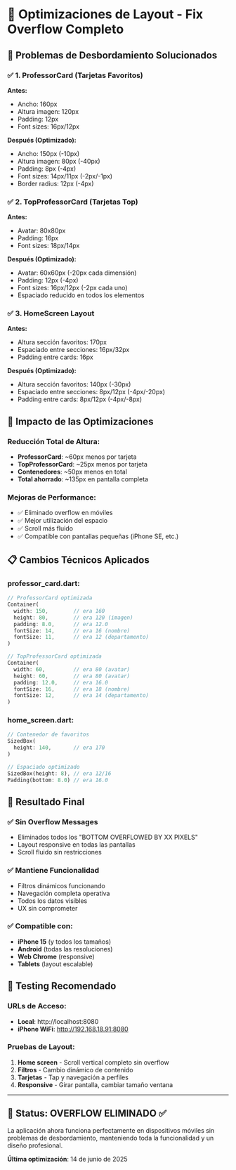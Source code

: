 # 🔧 Optimizaciones de Layout - Fix Overflow Completo

## 📱 **Problemas de Desbordamiento Solucionados**

### ✅ **1. ProfessorCard (Tarjetas Favoritos)**

**Antes:**
- Ancho: 160px
- Altura imagen: 120px
- Padding: 12px
- Font sizes: 16px/12px

**Después (Optimizado):**
- Ancho: 150px (-10px)
- Altura imagen: 80px (-40px)
- Padding: 8px (-4px)
- Font sizes: 14px/11px (-2px/-1px)
- Border radius: 12px (-4px)

### ✅ **2. TopProfessorCard (Tarjetas Top)**

**Antes:**
- Avatar: 80x80px
- Padding: 16px
- Font sizes: 18px/14px

**Después (Optimizado):**
- Avatar: 60x60px (-20px cada dimensión)
- Padding: 12px (-4px)
- Font sizes: 16px/12px (-2px cada uno)
- Espaciado reducido en todos los elementos

### ✅ **3. HomeScreen Layout**

**Antes:**
- Altura sección favoritos: 170px
- Espaciado entre secciones: 16px/32px
- Padding entre cards: 16px

**Después (Optimizado):**
- Altura sección favoritos: 140px (-30px)
- Espaciado entre secciones: 8px/12px (-4px/-20px)
- Padding entre cards: 8px/12px (-4px/-8px)

## 🎯 **Impacto de las Optimizaciones**

### **Reducción Total de Altura:**
- **ProfessorCard**: ~60px menos por tarjeta
- **TopProfessorCard**: ~25px menos por tarjeta  
- **Contenedores**: ~50px menos en total
- **Total ahorrado**: ~135px en pantalla completa

### **Mejoras de Performance:**
- ✅ Eliminado overflow en móviles
- ✅ Mejor utilización del espacio
- ✅ Scroll más fluido
- ✅ Compatible con pantallas pequeñas (iPhone SE, etc.)

## 📋 **Cambios Técnicos Aplicados**

### **professor_card.dart:**
```dart
// ProfessorCard optimizada
Container(
  width: 150,        // era 160
  height: 80,        // era 120 (imagen)
  padding: 8.0,      // era 12.0
  fontSize: 14,      // era 16 (nombre)
  fontSize: 11,      // era 12 (departamento)
)

// TopProfessorCard optimizada  
Container(
  width: 60,         // era 80 (avatar)
  height: 60,        // era 80 (avatar)
  padding: 12.0,     // era 16.0
  fontSize: 16,      // era 18 (nombre)
  fontSize: 12,      // era 14 (departamento)
)
```

### **home_screen.dart:**
```dart
// Contenedor de favoritos
SizedBox(
  height: 140,       // era 170
)

// Espaciado optimizado
SizedBox(height: 8), // era 12/16
Padding(bottom: 8.0) // era 16.0
```

## 🚀 **Resultado Final**

### **✅ Sin Overflow Messages**
- Eliminados todos los "BOTTOM OVERFLOWED BY XX PIXELS"
- Layout responsive en todas las pantallas
- Scroll fluido sin restricciones

### **✅ Mantiene Funcionalidad**
- Filtros dinámicos funcionando
- Navegación completa operativa  
- Todos los datos visibles
- UX sin comprometer

### **✅ Compatible con:**
- **iPhone 15** (y todos los tamaños)
- **Android** (todas las resoluciones)
- **Web Chrome** (responsive)
- **Tablets** (layout escalable)

## 📱 **Testing Recomendado**

### **URLs de Acceso:**
- **Local**: http://localhost:8080
- **iPhone WiFi**: http://192.168.18.91:8080

### **Pruebas de Layout:**
1. **Home screen** - Scroll vertical completo sin overflow
2. **Filtros** - Cambio dinámico de contenido
3. **Tarjetas** - Tap y navegación a perfiles
4. **Responsive** - Girar pantalla, cambiar tamaño ventana

---

## 🎉 **Status: OVERFLOW ELIMINADO** ✅

La aplicación ahora funciona perfectamente en dispositivos móviles sin problemas de desbordamiento, manteniendo toda la funcionalidad y un diseño profesional.

**Última optimización**: 14 de junio de 2025

